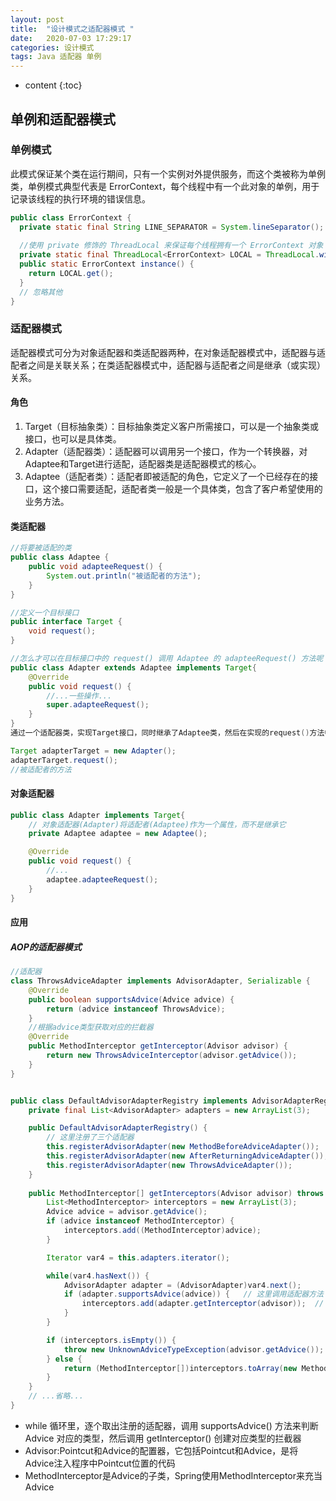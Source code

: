 ```yaml
---
layout: post
title:  "设计模式之适配器模式 "
date:   2020-07-03 17:29:17
categories: 设计模式
tags: Java 适配器 单例
---
```


* content
{:toc}







## 单例和适配器模式
### 单例模式

此模式保证某个类在运行期间，只有一个实例对外提供服务，而这个类被称为单例类，单例模式典型代表是 ErrorContext，每个线程中有一个此对象的单例，用于记录该线程的执行环境的错误信息。
```java
public class ErrorContext {
  private static final String LINE_SEPARATOR = System.lineSeparator();
 
  //使用 private 修饰的 ThreadLocal 来保证每个线程拥有一个 ErrorContext 对象
  private static final ThreadLocal<ErrorContext> LOCAL = ThreadLocal.withInitial(ErrorContext::new);
  public static ErrorContext instance() {
    return LOCAL.get();
  }
  // 忽略其他
}
```

### 适配器模式
适配器模式可分为对象适配器和类适配器两种，在对象适配器模式中，适配器与适配者之间是关联关系；在类适配器模式中，适配器与适配者之间是继承（或实现）关系。
#### 角色
1. Target（目标抽象类）：目标抽象类定义客户所需接口，可以是一个抽象类或接口，也可以是具体类。
2. Adapter（适配器类）：适配器可以调用另一个接口，作为一个转换器，对Adaptee和Target进行适配，适配器类是适配器模式的核心。
3. Adaptee（适配者类）：适配者即被适配的角色，它定义了一个已经存在的接口，这个接口需要适配，适配者类一般是一个具体类，包含了客户希望使用的业务方法。

#### 类适配器
```java
//将要被适配的类
public class Adaptee {
    public void adapteeRequest() {
        System.out.println("被适配者的方法");
    }
}

//定义一个目标接口
public interface Target {
    void request();
}

//怎么才可以在目标接口中的 request() 调用 Adaptee 的 adapteeRequest() 方法呢？
public class Adapter extends Adaptee implements Target{
    @Override
    public void request() {
        //...一些操作...
        super.adapteeRequest();
    }
}
通过一个适配器类，实现Target接口，同时继承了Adaptee类，然后在实现的request()方法中调用父类的 adapteeRequest()

Target adapterTarget = new Adapter();
adapterTarget.request();
//被适配者的方法
```

#### 对象适配器
```java
public class Adapter implements Target{
    // 对象适配器(Adapter)将适配者(Adaptee)作为一个属性，而不是继承它
    private Adaptee adaptee = new Adaptee();

    @Override
    public void request() {
        //...
        adaptee.adapteeRequest();
    }
}
```

#### 应用
##### AOP的适配器模式
```java
//适配器
class ThrowsAdviceAdapter implements AdvisorAdapter, Serializable {
	@Override
	public boolean supportsAdvice(Advice advice) {
		return (advice instanceof ThrowsAdvice);
	}
	//根据advice类型获取对应的拦截器
	@Override
	public MethodInterceptor getInterceptor(Advisor advisor) {
		return new ThrowsAdviceInterceptor(advisor.getAdvice());
	}
}


public class DefaultAdvisorAdapterRegistry implements AdvisorAdapterRegistry, Serializable {
    private final List<AdvisorAdapter> adapters = new ArrayList(3);

    public DefaultAdvisorAdapterRegistry() {
        // 这里注册了三个适配器
        this.registerAdvisorAdapter(new MethodBeforeAdviceAdapter());
        this.registerAdvisorAdapter(new AfterReturningAdviceAdapter());
        this.registerAdvisorAdapter(new ThrowsAdviceAdapter());
    }
    
    public MethodInterceptor[] getInterceptors(Advisor advisor) throws UnknownAdviceTypeException {
        List<MethodInterceptor> interceptors = new ArrayList(3);
        Advice advice = advisor.getAdvice();
        if (advice instanceof MethodInterceptor) {
            interceptors.add((MethodInterceptor)advice);
        }

        Iterator var4 = this.adapters.iterator();

        while(var4.hasNext()) {
            AdvisorAdapter adapter = (AdvisorAdapter)var4.next();
            if (adapter.supportsAdvice(advice)) {   // 这里调用适配器方法
                interceptors.add(adapter.getInterceptor(advisor));  // 这里调用适配器方法
            }
        }

        if (interceptors.isEmpty()) {
            throw new UnknownAdviceTypeException(advisor.getAdvice());
        } else {
            return (MethodInterceptor[])interceptors.toArray(new MethodInterceptor[0]);
        }
    }
    // ...省略...
}    

```
- while 循环里，逐个取出注册的适配器，调用 supportsAdvice() 方法来判断 Advice 对应的类型，然后调用 getInterceptor() 创建对应类型的拦截器
- Advisor:Pointcut和Advice的配置器，它包括Pointcut和Advice，是将Advice注入程序中Pointcut位置的代码
- MethodInterceptor是Advice的子类，Spring使用MethodInterceptor来充当Advice
